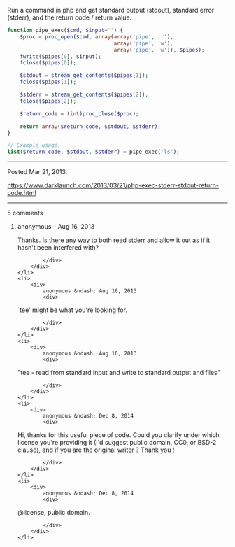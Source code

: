 Run a command in php and get standard output (stdout), standard error (stderr), and the return code / return value.

```php
function pipe_exec($cmd, $input='') {
    $proc = proc_open($cmd, array(array('pipe', 'r'),
                                  array('pipe', 'w'),
                                  array('pipe', 'w')), $pipes);
    fwrite($pipes[0], $input);
    fclose($pipes[0]);

    $stdout = stream_get_contents($pipes[1]);
    fclose($pipes[1]);

    $stderr = stream_get_contents($pipes[2]);
    fclose($pipes[2]);

    $return_code = (int)proc_close($proc);

    return array($return_code, $stdout, $stderr);
}
```

```php
// Example usage.
list($return_code, $stdout, $stderr) = pipe_exec('ls');
```

---

Posted Mar 21, 2013.

https://www.darklaunch.com/2013/03/21/php-exec-stderr-stdout-return-code.html

---

5 comments

<ol>
    <li>
        <div>
            anonymous &ndash; Aug 16, 2013
            <div>

Thanks. Is there any way to both read stderr and allow it out as if it hasn't been interfered with?

            </div>
        </div>
    </li>
    <li>
        <div>
            anonymous &ndash; Aug 16, 2013
            <div>

`tee' might be what you're looking for.

            </div>
        </div>
    </li>
    <li>
        <div>
            anonymous &ndash; Aug 16, 2013
            <div>

"tee - read from standard input and write to standard output and files"

            </div>
        </div>
    </li>
    <li>
        <div>
            anonymous &ndash; Dec 8, 2014
            <div>

Hi, thanks for this useful piece of code. Could you clarify under which license you're providing it (I'd suggest public domain, CC0, or BSD-2 clause), and if you are the original writer ? Thank you !

            </div>
        </div>
    </li>
    <li>
        <div>
            anonymous &ndash; Dec 8, 2014
            <div>

@license, public domain.

            </div>
        </div>
    </li>
</ol>
